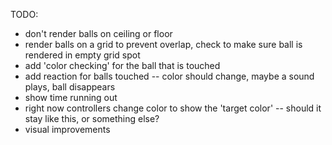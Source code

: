 TODO:

* don't render balls on ceiling or floor
* render balls on a grid to prevent overlap, check to make sure ball is rendered in empty grid spot
* add 'color checking' for the ball that is touched
* add reaction for balls touched -- color should change, maybe a sound plays, ball disappears
* show time running out
* right now controllers change color to show the 'target color' -- should it stay like this, or something else?
* visual improvements
